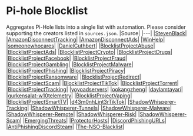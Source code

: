 # Pi-hole Blocklist
Aggregates Pi-Hole lists into a single list with automation. Please consider supporting the creators listed in `sources.json`.
|Source|
|---|
|[StevenBlack](https://raw.githubusercontent.com/StevenBlack/hosts/master/hosts)|
|[AmazonDisconnectTracking](https://s3.amazonaws.com/lists.disconnect.me/simple_tracking.txt)|
|[AmazonDisconnectAds](https://s3.amazonaws.com/lists.disconnect.me/simple_ad.txt)|
|[WinHelp](https://winhelp2002.mvps.org/hosts.txt)|
|[someonewhocares](https://someonewhocares.org/hosts/zero/hosts)|
|[DanielCuthbert](https://raw.githubusercontent.com/danielcuthbert/trackers/master/trackers.txt)|
|[BlocklistProjectAbuse](https://blocklistproject.github.io/Lists/alt-version/abuse-nl.txt)|
|[BlocklistProjectAds](https://blocklistproject.github.io/Lists/alt-version/ads-nl.txt)|
|[BlocklistProjectCrypto](https://blocklistproject.github.io/Lists/alt-version/crypto-nl.txt)|
|[BlocklistProjectDrugs](https://blocklistproject.github.io/Lists/alt-version/drugs-nl.txt)|
|[BlocklistProjectFacebook](https://blocklistproject.github.io/Lists/alt-version/facebook-nl.txt)|
|[BlocklistProjectFraud](https://blocklistproject.github.io/Lists/alt-version/fraud-nl.txt)|
|[BlocklistProjectGambling](https://blocklistproject.github.io/Lists/alt-version/gambling-nl.txt)|
|[BlocklistProjectMalware](https://blocklistproject.github.io/Lists/alt-version/malware-nl.txt)|
|[BlocklistProjectPhishing](https://blocklistproject.github.io/Lists/alt-version/phishing-nl.txt)|
|[BlocklistProjectPiracy](https://blocklistproject.github.io/Lists/alt-version/piracy-nl.txt)|
|[BlocklistProjectRansomware](https://blocklistproject.github.io/Lists/alt-version/ransomware-nl.txt)|
|[BlocklistProjectRedirect](https://blocklistproject.github.io/Lists/alt-version/redirect-nl.txt)|
|[BlocklistProjectScam](https://blocklistproject.github.io/Lists/alt-version/scam-nl.txt)|
|[BlocklistProjectTikTok](https://blocklistproject.github.io/Lists/alt-version/tiktok-nl.txt)|
|[BlocklistProjectTorrent](https://blocklistproject.github.io/Lists/alt-version/torrent-nl.txt)|
|[BlocklistProjectTracking](https://blocklistproject.github.io/Lists/alt-version/tracking-nl.txt)|
|[yoyoadservers](https://pgl.yoyo.org/adservers/serverlist.php?hostformat=hosts;showintro=0)|
|[ookangzheng](https://raw.githubusercontent.com/ookangzheng/dbl-oisd-nl/master/dbl.txt)|
|[daylamtayari](https://raw.githubusercontent.com/daylamtayari/Pi-Hole-Blocklist/master/Pi-Hole-Blocklist.txt)|
|[gurkensalat-w10telemetry](https://raw.githubusercontent.com/gurkensalat/pi-hole-blocklist/master/w10-telemetry)|
|[BlocklistProjectVaping](https://blocklistproject.github.io/Lists/alt-version/vaping-nl.txt)|
|[BlocklistProjectSmartTV](https://blocklistproject.github.io/Lists/alt-version/smart-tv-nl.txt)|
|[d43m0nhLint3rTikTok](https://raw.githubusercontent.com/d43m0nhLInt3r/socialblocklists/master/TikTok/tiktokblocklist.txt)|
|[ShadowWhisperer-Tracking](https://raw.githubusercontent.com/ShadowWhisperer/BlockLists/master/Lists/Tracking)|
|[ShadowWhisperer-Tunnels](https://raw.githubusercontent.com/ShadowWhisperer/BlockLists/master/Lists/Tunnels)|
|[ShadowWhisperer-Malware](https://raw.githubusercontent.com/ShadowWhisperer/BlockLists/master/Lists/Malware)|
|[ShadowWhisperer-Remote](https://raw.githubusercontent.com/ShadowWhisperer/BlockLists/master/Lists/Remote)|
|[ShadowWhisperer-Risk](https://raw.githubusercontent.com/ShadowWhisperer/BlockLists/master/Lists/Risk)|
|[ShadowWhisperer-Scam](https://raw.githubusercontent.com/ShadowWhisperer/BlockLists/master/Lists/Scam)|
|[EmergingThreats](https://rules.emergingthreats.net/fwrules/emerging-Block-IPs.txt)|
|[ProtectorHosts](https://raw.githubusercontent.com/furkun/ProtectorHosts/main/hosts)|
|[DiscordPhishingURLs](https://raw.githubusercontent.com/Dogino/Discord-Phishing-URLs/main/scam-urls.txt)|
|[AntiPhishingDiscordSteam](https://raw.githubusercontent.com/Dogino/Discord-Phishing-URLs/main/pihole-phishing-adlist.txt)|
|[The-NSO-Blacklist](https://raw.githubusercontent.com/0n1cOn3/The-NSO-Blacklist/main/hosts.txt)|
